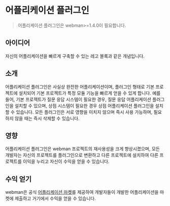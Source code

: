 # 어플리케이션 플러그인

> 어플리케이션 플러그인은 webman>=1.4.0이 필요합니다.

## 아이디어
자신의 어플리케이션을 빠르게 구축할 수 있는 레고 블록과 같은 개념입니다.

## 소개
어플리케이션 플러그인은 사실상 완전한 어플리케이션이며, 플러그인 형태로 기본 프로젝트에 설치되어 기본 프로젝트가 특정 모듈 기능을 빠르게 얻을 수 있게 합니다. 
예를 들어, 기본 프로젝트가 질문 응답 시스템이 필요한 경우, 질문 응답 어플리케이션 플러그인을 설치할 수 있으며, 상점 시스템이 필요한 경우 상점 어플리케이션 플러그인을 설치할 수 있습니다. 모든 플러그인은 서로 영향을 미치지 않으며 즉시 사용 가능하며, 필요하지 않을 때는 즉시 삭제할 수 있습니다.

## 영향
어플리케이션 플러그인은 webman 프로젝트의 재사용성을 크게 향상시켰으며, 모든 개발자는 자신의 프로젝트를 플러그인으로 변환하고 다른 프로젝트에 설치하여 다른 프로젝트를 이익을 누리고 자신이 수익을 얻을 수 있습니다.

## 수익 얻기
webman은 공식 [어플리케이션 마켓](https://www.workerman.net/apps)를 제공하여 개발자들이 개발한 어플리케이션을 마켓에 제출하고 거기에서 수익을 얻을 수 있습니다.
